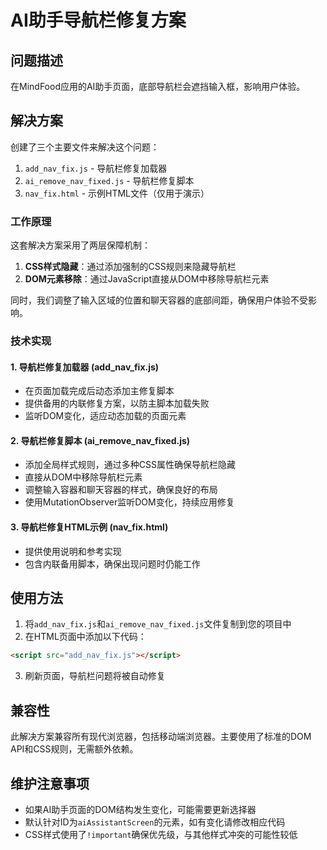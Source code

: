 # AI助手导航栏修复方案

## 问题描述
在MindFood应用的AI助手页面，底部导航栏会遮挡输入框，影响用户体验。

## 解决方案
创建了三个主要文件来解决这个问题：

1. `add_nav_fix.js` - 导航栏修复加载器
2. `ai_remove_nav_fixed.js` - 导航栏修复脚本
3. `nav_fix.html` - 示例HTML文件（仅用于演示）

### 工作原理
这套解决方案采用了两层保障机制：

1. **CSS样式隐藏**：通过添加强制的CSS规则来隐藏导航栏
2. **DOM元素移除**：通过JavaScript直接从DOM中移除导航栏元素

同时，我们调整了输入区域的位置和聊天容器的底部间距，确保用户体验不受影响。

### 技术实现

#### 1. 导航栏修复加载器 (add_nav_fix.js)
- 在页面加载完成后动态添加主修复脚本
- 提供备用的内联修复方案，以防主脚本加载失败
- 监听DOM变化，适应动态加载的页面元素

#### 2. 导航栏修复脚本 (ai_remove_nav_fixed.js)
- 添加全局样式规则，通过多种CSS属性确保导航栏隐藏
- 直接从DOM中移除导航栏元素
- 调整输入容器和聊天容器的样式，确保良好的布局
- 使用MutationObserver监听DOM变化，持续应用修复

#### 3. 导航栏修复HTML示例 (nav_fix.html)
- 提供使用说明和参考实现
- 包含内联备用脚本，确保出现问题时仍能工作

## 使用方法

1. 将`add_nav_fix.js`和`ai_remove_nav_fixed.js`文件复制到您的项目中
2. 在HTML页面中添加以下代码：
```html
<script src="add_nav_fix.js"></script>
```
3. 刷新页面，导航栏问题将被自动修复

## 兼容性
此解决方案兼容所有现代浏览器，包括移动端浏览器。主要使用了标准的DOM API和CSS规则，无需额外依赖。

## 维护注意事项
- 如果AI助手页面的DOM结构发生变化，可能需要更新选择器
- 默认针对ID为`aiAssistantScreen`的元素，如有变化请修改相应代码
- CSS样式使用了`!important`确保优先级，与其他样式冲突的可能性较低 